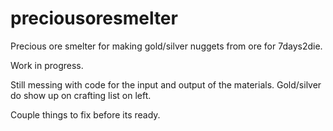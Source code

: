 # preciousoresmelter
Precious ore smelter for making gold/silver nuggets from ore for 7days2die.

Work in progress. 

Still messing with code for the input and output of the materials.
Gold/silver do show up on crafting list on left.

Couple things to fix before its ready.
